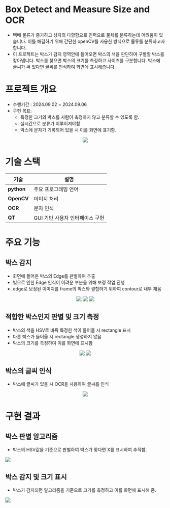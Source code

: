 # Box Detect and Measure Size and OCR
- 택배 물류가 증가하고 상자의 다향함으로 인력으로 물체를 분류하는데 어려움이 있습니다. 이를 해결하기 위해 간단한 openCV를 사용한 방식으로 물류를 분류하고자 합니다.
- 이 프로젝트는 박스가 감지 영역안에 들어오면 박스의 색을 판단하여 구별할 박스를 찾아냅니다. 박스를 찾으면 박스의 크기를 측정하고 사이즈를 구분합니다. 박스에 글씨가 써 있다면 글씨를 인식하여 화면에 표시해줍니다.


# 프로젝트 개요
- 수행기간 : 2024.09.02 ~ 2024.09.06
- 구현 목표:
  - 특정한 크기의 박스를 사람이 측정하지 않고 분류할 수 있도록 함.
  - 실시간으로 분류가 이루어져야함
  - 박스에 문자가 기록되어 있을 시 이를 화면에 표기함.
<p align="center">
<img src="./box_detect_image_and_video/택배물류.jpg">
</p>

# 기술 스택
|기술          |설명                            |
|--------------|--------------------------------|
|**python**    | 주요 프로그래밍 언어            |
|**OpenCV**    | 이미지 처리                    |
|**OCR**       | 문자 인식                      |
|**QT**        | GUI 기반 사용자 인터페이스 구현  |

# 주요 기능

## 박스 감지
- 화면에 들어온 박스의 Edge를 판별하여 추출
- 빛으로 인한 Edge 인식이 어려운 부분을 위해 보정 작업 진행
- edge로 보정된 이미지를 frame의 박스와 결합하기 위하여 contour로 내부 채움
<p align="center">
<img src="./box_detect_image_and_video/binary image.PNG">
<img src="./box_detect_image_and_video/fill box.PNG">
<img src="./box_detect_image_and_video/replace box.PNG">
</p>

## 적합한 박스인지 판별 및 크기 측정
- 박스의 색을 HSV로 바꿔 특정한 색이 들어올 시 rectangle 표시
- 다른 박스가 들어올 시 rectangle 생성하지 않음
- 박스의 크기를 측정하여 이를 화면에 표시함
<p align="center">
<img src="./box_detect_image_and_video/hsv roi image.PNG">
<img src="./box_detect_image_and_video/capture image.PNG">
</p>

## 박스의 글씨 인식
- 박스에 글씨가 있을 시 OCR을 사용하여 글씨를 인식
<p align="center">
<img src="./box_detect_image_and_video/capture_image_20240904_194452_with_text.png">
</p>

# 구현 결과
## 박스 판별 알고리즘
- 박스의 HSV값을 기준으로 판별하여 박스가 맞다면 X를 표시하여 추적함.
<p align="left">
<img src="./box_detect_image_and_video/box_select.gif">
</p>

## 박스 감지 및 크기 표시
- 박스가 감지되면 알고리즘을 기준으로 크기를 측정하고 이를 화면에 표시해 줌.
<p align="left">
<img src="./box_detect_image_and_video/box_detect.gif">
</p>
